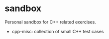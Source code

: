 # sandbox

Personal sandbox for C++ related exercises.

+ cpp-misc: collection of small C++ test cases
